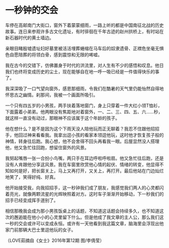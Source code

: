 # 一秒钟的交会

车停在高邮南门大街口，窗外下着蒙蒙细雨，一路上听的都是中国南征北战的历史故事。连日来参观许多古文化遗址，有时徘徊在千年古迹的赵州拱桥上，有时站在新石器时代的黄土墙边。 

亲眼目睹殷墟遗址妇好墓里被活活埋葬蜷缩在马车后的奴隶遗骨、正襟危坐毫无惧色自愿陪葬的将领白骨，感到震惊和无限的唏嘘。 

我在古今的交错下，仿佛置身于时代的洪流里，对人生有不少的感悟和叹息。他日我们也终将变成历史的尘土，现在能够自在地一呼一吸已经是一件值得快乐的事了。 

我深深吸了一口气望向窗外，感恩那细雨，令我们在酷暑的天气里仍能怡然自得地怀思古之幽情。刹那间，我被一个画面所吸引。 

一个只有四五岁的小男孩，两手扶着落地窗门，身上只穿着一件大红小领T恤衫，下面露着小弟弟。他两眼没有焦距地对着窗外，一、二、三、四、五、六……秒，就这样一直没有动过，那眼神不应该属于这个年龄的孩子。 

他在想什么？是不是因为这个下雨天没人陪他玩而正无聊着？我忍不住跟他招招手，他回过神来看看我。我拿出逗小孩的看家本领逗他玩，这时他才恢复孩子般的神情，转身往后跑。我心想，他不会舍得不回头再看我一眼。后屋显然没人搭理他，他又急忙往回跑，想留住窗外的风景。 

我努起嘴唇一张一合扮小鸟嘴，两只手在耳边呼啦呼啦扇。他又急忙往后跑，还是没有人肯跟他分享这风景。我在车窗里欣赏他心情的起伏、情绪的转变，他显得不知如何是好，把长窗关上，马上又再打开，又关上，再打开。最后他站在门边灿烂地笑了，笑得好纯、好真。 

他开始接受我，向我招招手，这一秒钟我们成了朋友，我感觉我们两人的心灵都闪着亮光，就像两颗流星的光辉映照着对方。这时车子渐渐开始移动，下一秒我们的招手已经变成挥手道别了。 

相信那晚我会成为那小男孩饭桌上的话题，不知道这话题会持续多久，也不知道这次的邂逅能在他小小的心灵里留下什么。但是他成了我文章的主人公，那么我们这一秒的交会或许可以变成永恒。或许有一天他看到我这篇文章，脑海里会浮现出他家门前那辆大巴士里逗他玩的女子。 

（LOVE茹摘自《女士》2016年第12期 图/李倩莹）